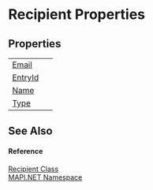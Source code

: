 # Recipient Properties




## Properties
<table>
<tr>
<td><a href="d4b6c860-511a-ef6a-8d93-23fb35905109.md">Email</a></td>
<td> </td></tr>
<tr>
<td><a href="bc100e69-7619-e4b6-8a0c-2235098c3551.md">EntryId</a></td>
<td> </td></tr>
<tr>
<td><a href="eca5b918-3de5-89d1-f5fb-70523dda24db.md">Name</a></td>
<td> </td></tr>
<tr>
<td><a href="66bcf487-9e19-25d1-f333-14ebc8034736.md">Type</a></td>
<td> </td></tr>
</table>

## See Also


#### Reference
<a href="661b1e87-cef6-6469-0805-eb273bffec6d.md">Recipient Class</a>  
<a href="5bef4637-66f8-16d4-e5f4-4d0da57a1538.md">MAPI.NET Namespace</a>  
